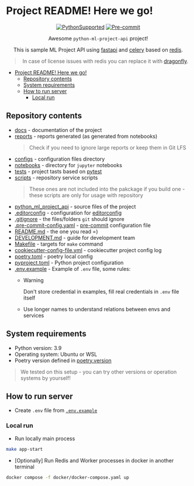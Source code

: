 # Project README! Here we go!

<div align="center">

[![PythonSupported](https://img.shields.io/badge/python-3.9-brightgreen.svg)](https://python3statement.org/#sections50-why)
[![Pre-commit](https://img.shields.io/badge/pre--commit-enabled-brightgreen?logo=pre-commit&logoColor=white)](https://pre-commit.com/)

Awesome `python-ml-project-api` project!

This is sample ML Project API using [fastapi](https://fastapi.tiangolo.com/) and [celery](https://docs.celeryq.dev/en/stable/) based on [redis](https://redis.io/).

> In case of license issues with redis you can replace it with [dragonfly](https://github.com/dragonflydb/dragonfly).

</div>

- [Project README! Here we go!](#project-readme-here-we-go)
  - [Repository contents](#repository-contents)
  - [System requirements](#system-requirements)
  - [How to run server](#how-to-run-server)
    - [Local run](#local-run)

## Repository contents

- [docs](docs) - documentation of the project
- [reports](reports) - reports generated (as generated from notebooks)
  > Check if you need to ignore large reports or keep them in Git LFS
- [configs](configs) - configuration files directory
- [notebooks](notebooks) - directory for `jupyter` notebooks
- [tests](tests) - project tasts based on [pytest](https://docs.pytest.org/en/stable/)
- [scripts](scripts) - repository service scripts
  > These ones are not included into the pakckage if you build one - these scripts are only for usage with repository
- [python_ml_project_api](python_ml_project_api) - source files of the project
- [.editorconfig](.editorconfig) - configuration for [editorconfig](https://editorconfig.org/)
- [.gitignore](.gitignore) - the files/folders `git` should ignore
- [.pre-commit-config.yaml](.pre-commit-config.yaml) - [pre-commit](https://pre-commit.com/) configuration file
- [README.md](README.md) - the one you read =)
- [DEVELOPMENT.md](DEVELOPMENT.md) - guide for development team
- [Makefile](Makefile) - targets for `make` command
- [cookiecutter-config-file.yml](cookiecutter-config-file.yml) - cookiecutter project config log
- [poetry.toml](poetry.toml) - poetry local config
- [pyproject.toml](pyproject.toml) - Python project configuration
- [.env.example](.env.example) - Example of `.env` file, some rules:
  - > [!WARNING]
    > Don't store credential in examples, fill real credentials in `.env` file itself
  - Use longer names to understand relations between envs and services

## System requirements

- Python version: 3.9
- Operating system: Ubuntu or WSL
- Poetry version defined in [poetry.version](poetry.version)

> We tested on this setup - you can try other versions or operation systems by yourself!

## How to run server

- Create `.env` file from [`.env.example`](.env.example)

### Local run

- Run locally main process
```bash
make app-start
```
- [Optionally] Run Redis and Worker processes in docker in another terminal
```bash
docker compose -f docker/docker-compose.yaml up
```

